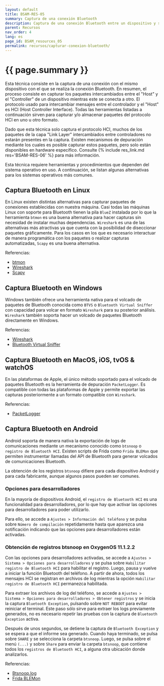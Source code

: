 ```yaml
---
layout: default
title: BSAM-RES-05
summary: Captura de una conexión Bluetooth
description: Captura de una conexión Bluetooth entre un dispositivo y su controlador para analizar el tráfico Bluetooth
parent: Recursos
nav_order: 4
lang: es
page_id: BSAM_resources_05
permalink: recursos/capturar-conexion-bluetooth/
---
```


# {{ page.summary }}

Esta técnica consiste en la captura de una conexión con el mismo dispositivo con el que se realiza la conexión Bluetooth. En resumen, el proceso consiste en capturar los paquetes intercambiados entre el "Host" y el "Controller" de un dispositivo mientras este se conecta a otro. El protocolo usado para intercambiar mensajes entre el controlador y el "Host" es HCI (Host Controller Interface). Todas las herramientas listadas a continuación sirven para capturar y/o almacenar paquetes del protocolo HCI en uno u otro formato.

Dado que esta técnica solo captura el protocolo HCI, muchos de los paquetes de la capa "Link Layer" intercambiados entre controladores no estarán presentes en la captura. Existen mecanismos de depuración mediante los cuales es posible capturar estos paquetes, pero solo están disponibles en hardware específico. Consulte {% include res_link.md res='BSAM-RES-06' %} para más información.

Esta técnica requiere herramientas y procedimientos que dependen del sistema operativo en uso. A continuación, se listan algunas alternativas para los sistemas operativos más comunes.


## Captura Bluetooth en Linux

En Linux existen distintas alternativas para capturar paquetes de conexiones establecidas con nuestra máquina. Casi todas las máquinas Linux con soporte para Bluetooth tienen la pila `BlueZ` instalada por lo que la herramienta `btmon` es una buena alternativa para hacer capturas sin necesidad de instalar muchas dependencias. `Wireshark` es una de las alternativas más atractivas ya que cuenta con la posibilidad de diseccionar paquetes gráficamente. Para los casos en los que es necesario interactuar de manera programática con los paquetes o realizar capturas automatizadas, `Scapy` es una buena alternativa.

Referencias:

* [btmon](https://man.archlinux.org/man/extra/bluez-utils/btmon.1.en)
* [Wireshark](https://wiki.wireshark.org/Bluetooth)
* [Scapy](https://scapy.readthedocs.io/en/latest/layers/bluetooth.html)


## Captura Bluetooth en Windows

Windows también ofrece una herramienta nativa para el volcado de paquetes de Bluetooth conocida como `BTVS` o `Bluetooth Virtual Sniffer` con capacidad para volcar en formato `Wireshark` para su posterior análisis. `Wireshark` también soporta hacer un volcado de paquetes Bluetooth directamente en Windows.

Referencias:

* [Wireshark](https://wiki.wireshark.org/Bluetooth)
* [Bluetooth Virtual Sniffer](https://learn.microsoft.com/en-us/windows-hardware/drivers/bluetooth/testing-btp-tools-btvs)


## Captura Bluetooth en MacOS, iOS, tvOS & watchOS

En las plataformas de Apple, el único método soportado para el volcado de paquetes Bluetooth es la herramienta de depuración `PacketLogger`. Es compatible con todas las plataformas de Apple y permite exportar las capturas posteriormente a un formato compatible con `Wireshark`.

Referencias:

* [PacketLogger](https://developer.apple.com/bug-reporting/profiles-and-logs/?name=bluetooth)


## Captura Bluetooth en Android

Android soporta de manera nativa la exportación de logs de comunicaciones mediante un mecanismo conocido como `btsnoop` o `registro de Bluetooth HCI`. Existen scripts de Frida como `Frida BLEMon` que permiten instrumentar llamadas del API de Bluetooth para generar volcados de comunicaciones Bluetooth.

La obtención de los registros `btsnoop` difiere para cada dispositivo Android y para cada fabricante, aunque algunos pasos pueden ser comunes.

### Opciones para desarrolladores

En la mayoría de dispositivos Android, el `registro de Bluetooth HCI` es una funcionalidad para desarrolladores, por lo que hay que activar las opciones para desarrolladores para poder utilizarlo.

Para ello, se accede a `Ajustes > Información del teléfono` y se pulsa sobre `Número de compilación` repetidamente hasta que aparezca una notificación indicando que las opciones para desarrolladores están activadas.

### Obtención de registros btsnoop en OxygenOS 11.1.2.2

Con las opciones para desarrolladores activadas, se accede a `Ajustes > Sistema > Opciones para desarrolladores` y se pulsa sobre `Habilitar registro de Bluetooth HCI` para habilitar el registro. Luego, pausa y vuelve a iniciar la función Bluetooth del teléfono. A partir de ahora, todos los mensajes HCI se registran en archivos de log mientras la opción `Habilitar registro de Bluetooth HCI` permanezca habilitada.

Para extraer los archivos de log del teléfono, se accede a `Ajustes > Sistema > Opciones para desarrolladores > Obtener registros` y se inicia la captura `Bluetooth Exception`, pulsando sobre `NOT REBOOT` para evitar reiniciar el terminal. Este paso sólo sirve para extraer los logs previamente generados, no es necesario repetir las pruebas con la captura de `Bluetooth Exception` activa.

Después de unos segundos, se detiene la captura de `Bluetooth Exception` y se espera a que el informe sea generado. Cuando haya terminado, se pulsa sobre `SHARE` y se selecciona la carpeta `btsnoop`. Luego, se pulsa sobre el menú `(...)` y sobre `Share` para enviar la carpeta `btsnoop`, que contiene todos los `registros de Bluetooth HCI`, a alguna otra ubicación donde analizarlos.

Referencias:

* [Btsnoop.log](https://source.android.com/docs/core/connect/bluetooth/verifying_debugging?hl=es-419#debugging-with-logs)
* [Frida BLEMon](https://github.com/optiv/blemon)
